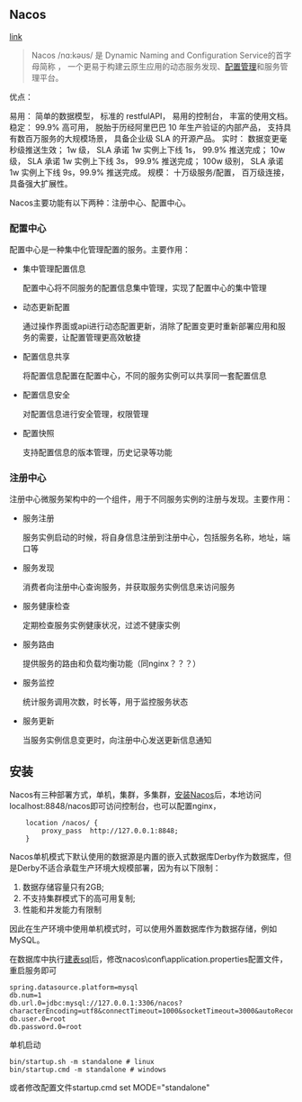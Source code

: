 ## Nacos

[link](https://blog.csdn.net/crazymakercircle/article/details/143141533)

>  Nacos /nɑ:kəʊs/ 是 Dynamic Naming and Configuration Service的首字母简称 ， 一个更易于构建云原生应用的动态服务发现、[配置管理](https://so.csdn.net/so/search?q=配置管理&spm=1001.2101.3001.7020)和服务管理平台。 

优点：

易⽤： 简单的数据模型， 标准的 restfulAPI， 易用的控制台， 丰富的使用文档。
稳定： 99.9% 高可用， 脱胎于历经阿里巴巴 10 年生产验证的内部产品， 支持具有数百万服务的大规模场景， 具备企业级 SLA 的开源产品。
实时： 数据变更毫秒级推送生效； 1w 级， SLA 承诺 1w 实例上下线 1s， 99.9% 推送完成； 10w级， SLA 承诺 1w 实例上下线 3s， 99.9% 推送完成； 100w 级别， SLA 承诺 1w 实例上下线 9s，99.9% 推送完成。
规模： 十万级服务/配置， 百万级连接， 具备强大扩展性。

Nacos主要功能有以下两种：注册中心、配置中心。

### 配置中心

配置中心是一种集中化管理配置的服务。主要作用：

+ 集中管理配置信息

  配置中心将不同服务的配置信息集中管理，实现了配置中心的集中管理

+ 动态更新配置

  通过操作界面或api进行动态配置更新，消除了配置变更时重新部署应用和服务的需要，让配置管理更高效敏捷

+ 配置信息共享

  将配置信息配置在配置中心，不同的服务实例可以共享同一套配置信息

+ 配置信息安全

  对配置信息进行安全管理，权限管理

+ 配置快照

  支持配置信息的版本管理，历史记录等功能

### 注册中心

注册中心微服务架构中的一个组件，用于不同服务实例的注册与发现。主要作用：

+ 服务注册

  服务实例启动的时候，将自身信息注册到注册中心，包括服务名称，地址，端口等

+ 服务发现

  消费者向注册中心查询服务，并获取服务实例信息来访问服务

+ 服务健康检查

  定期检查服务实例健康状况，过滤不健康实例

+ 服务路由

  提供服务的路由和负载均衡功能（同nginx？？？）

+ 服务监控

  统计服务调用次数，时长等，用于监控服务状态

+ 服务更新

  当服务实例信息变更时，向注册中心发送更新信息通知

## 安装

Nacos有三种部署方式，单机，集群，多集群，[安装](https://blog.csdn.net/weixin_60781793/article/details/134541640)[Nacos](https://nacos.io/download/nacos-server/)后，本地访问localhost:8848/nacos即可访问控制台，也可以配置nginx，

```nginx
	location /nacos/ {
        proxy_pass  http://127.0.0.1:8848;
    } 
```
Nacos单机模式下默认使用的数据源是内置的嵌入式数据库Derby作为数据库，但是Derby不适合承载生产环境大规模部署，因为有以下限制： 

1. 数据存储容量只有2GB;
2. 不支持集群模式下的高可用复制;
3. 性能和并发能力有限制

 因此在生产环境中使用单机模式时，可以使用外置数据库作为数据存储，例如MySQL。 

在数据库中执行[建表sql](https://github.com/alibaba/nacos/blob/master/distribution/conf/mysql-schema.sql)后，修改nacos\conf\application.properties配置文件，重启服务即可

```properties
spring.datasource.platform=mysql
db.num=1
db.url.0=jdbc:mysql://127.0.0.1:3306/nacos?characterEncoding=utf8&connectTimeout=1000&socketTimeout=3000&autoReconnect=true&useUnicode=true&useSSL=false&serverTimezone=UTC
db.user.0=root
db.password.0=root
```

单机启动

```
bin/startup.sh -m standalone # linux
bin/startup.cmd -m standalone # windows
```

或者修改配置文件startup.cmd  set MODE="standalone" 